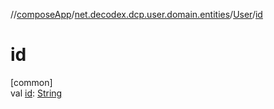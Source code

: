 //[composeApp](../../../index.md)/[net.decodex.dcp.user.domain.entities](../index.md)/[User](index.md)/[id](id.md)

# id

[common]\
val [id](id.md): [String](https://kotlinlang.org/api/latest/jvm/stdlib/kotlin/-string/index.html)

